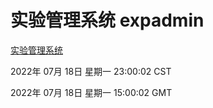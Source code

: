 # 实验管理系统 expadmin
[实验管理系统](http://219.139.198.62:56808/expadmin-782313d2-e1b1-4ea7-932e-3a55e6a1a4d0/)

2022年 07月 18日 星期一 23:00:02 CST

2022年 07月 18日 星期一 15:00:02 GMT
